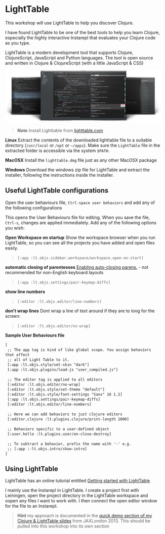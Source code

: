 # LightTable

This workshop will use LightTable to help you discover Clojure.

 I have found LightTable to be one of the best tools to help you learn Clojure, especially the highly interactive Instarepl that evaluates your Clojure code as you type.

  LightTable is a modern development tool that supports Clojure, ClojureScript, JavaScript and Python languages.  The tool is open source and written in Clojure & ClojureScript (with a little JavaScript & CSS)

![](../images/lighttable-screens.png)

> **Note** Install Lighttable from [lighttable.com](http://lighttable.com)

**Linux** 
  Extract the contents of the downloaded lighttable file to a suitable directory (`/usr/local` or `/opt` or `~/apps`).  Make sure the `LightTable` file in the extracted folder is accessible via the system `$PATH`.

**MacOSX**
  Install the `lighttable.dmg` file just as any other MacOSX package

**Windows**
  Download the windows zip file for LightTable and extract the installer, following the instructions inside the installer.

## Useful LightTable configurations

  Open the user behaviours file, `Ctrl-space user behaviors` and add any of the following configurations

This opens the User Behaviours file for editing.  When you save the file, `Ctrl-s`, changes are applied immediately.  Add any of the following options you wish:

**Open Workspace on startup**
Show the workspace browser when you run LightTable, so you can see all the projects you have added and open files easily.
> `[:app :lt.objs.sidebar.workspace/workspace.open-on-start]`


**automatic closing of parentesses**
[Enabling auto-closing parens.](http://stackoverflow.com/questions/27818505/light-table-parentheses-are-not-auto-closing) - not recommended for non-English keyboard layouts
> `[:app :lt.objs.settings/pair-keymap-diffs]`


**show line numbers**
> `[:editor :lt.objs.editor/line-numbers]`

**don't wrap lines**
Dont wrap a line of text around if they are to long for the screen:
> `[:editor :lt.objs.editor/no-wrap]`


**Sample User Behaviours file**
```
[
 ;; The app tag is kind of like global scope. You assign behaviors that affect
 ;; all of Light Table to it.
 [:app :lt.objs.style/set-skin "dark"]
 [:app :lt.objs.plugins/load-js "user_compiled.js"]

 ;; The editor tag is applied to all editors
 [:editor :lt.objs.editor/no-wrap]
 [:editor :lt.objs.style/set-theme "default"]
 [:editor :lt.objs.style/font-settings "Sans" 16 1.2]
 [:app :lt.objs.settings/pair-keymap-diffs]
 [:editor :lt.objs.editor/line-numbers]

 ;; Here we can add behaviors to just clojure editors
 [:editor.clojure :lt.plugins.clojure/print-length 1000]

 ;; Behaviors specific to a user-defined object
 [:user.hello :lt.plugins.user/on-close-destroy]

 ;; To subtract a behavior, prefix the name with '-' e.g.
 ;; [:app :-lt.objs.intro/show-intro]
]
```

## Using LightTable 

  LightTable has an online tutorial entitled [Getting started with LightTable](http://docs.lighttable.com/tutorials/full/)


  I mainly use the Instarepl in LightTable.  I create a project first with Leiningen, open the project directory in the LightTable workspace and oopen any files I want to work with.  I then connect the open editor window for the file to an Instarepl.

> **Hint** my approach is documented in the [quick demo section of my Clojure & LightTable slides](http://jr0cket.co.uk/slides/jax-london-2013-light-table.html#/sec-12) from JAXLondon 2013.  This should be pulled into this workshop into its own section
